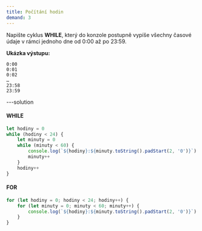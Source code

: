 ```yaml
---
title: Počítání hodin
demand: 3
---
```


Napište cyklus **WHILE**, který do konzole postupně vypíše všechny časové údaje v rámci jednoho dne od 0:00 až po 23:59.

**Ukázka výstupu:**

```
0:00
0:01
0:02
…
23:58
23:59
```

---solution

#### WHILE

```js
let hodiny = 0
while (hodiny < 24) {
	let minuty = 0
	while (minuty < 60) {
		console.log(`${hodiny}:${minuty.toString().padStart(2, '0')}`)
		minuty++
	}
	hodiny++
}
```

#### FOR

```js
for (let hodiny = 0; hodiny < 24; hodiny++) {
	for (let minuty = 0; minuty < 60; minuty++) {
		console.log(`${hodiny}:${minuty.toString().padStart(2, '0')}`)
	}
}
```

